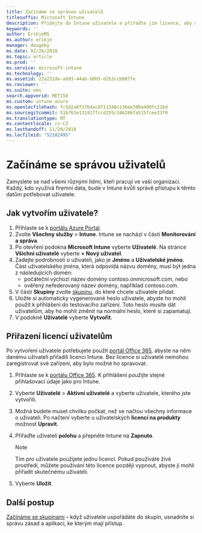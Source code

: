 ```yaml
---
title: Začínáme se správou uživatelů
titlesuffix: Microsoft Intune
description: Přidejte do Intune uživatele a přiřaďte jim licence, aby měli přístup k prostředkům společnosti z mobilních zařízení.
keywords: ''
author: ErikjeMS
ms.author: erikje
manager: dougeby
ms.date: 02/26/2018
ms.topic: article
ms.prod: ''
ms.service: microsoft-intune
ms.technology: ''
ms.assetid: 22a232de-ab93-44ab-b0b5-d2b3ccb007fe
ms.reviewer: ''
ms.suite: ems
search.appverid: MET150
ms.custom: intune-azure
ms.openlocfilehash: fc5d2a6f17bdac8711348c136ee390a400fc21bd
ms.sourcegitcommit: 51b763e131917fccd255c346286fa515fcee33f0
ms.translationtype: MT
ms.contentlocale: cs-CZ
ms.lasthandoff: 11/20/2018
ms.locfileid: "52182495"
---
```

# <a name="get-started-managing-users"></a>Začínáme se správou uživatelů

Zamyslete se nad všemi různými lidmi, kteří pracují ve vaší organizaci. Každý, kdo využívá firemní data, bude v Intune kvůli správě přístupu k těmto datům potřebovat uživatele.

## <a name="how-do-i-create-a-user"></a>Jak vytvořím uživatele?

1. Přihlaste se k [portálu Azure Portal](https://portal.azure.com).
2. Zvolte **Všechny služby** > **Intune**. Intune se nachází v části **Monitorování a správa**.
3. Po otevření podokna **Microsoft Intune** vyberte **Uživatelé**. Na stránce **Všichni uživatelé** vyberte **+ Nový uživatel**.
4. Zadejte podrobnosti o uživateli, jako je **Jméno** a **Uživatelské jméno**. Část uživatelského jména, která odpovídá názvu domény, musí být jedna z následujících domén:
    - počáteční výchozí název domény contoso.onmicrosoft.com, nebo
    - ověřený nefederovaný název domény, například contoso.com.
5. V části **Skupiny** zvolte [skupinu](get-started-groups.md), do které chcete uživatele přidat.
6. Uložte si automaticky vygenerované heslo uživatele, abyste ho mohli použít k přihlášení do testovacího zařízení. Toto heslo musíte dát uživatelům, aby ho mohli změnit na normální heslo, které si zapamatují.
7. V podokně **Uživatelé** vyberte **Vytvořit**.

## <a name="assigning-licenses-to-users"></a>Přiřazení licencí uživatelům

Po vytvoření uživatele potřebujete použít [portál Office 365](http://go.microsoft.com/fwlink/p/?LinkId=698854), abyste na něm danému uživateli přiřadili licenci Intune. Bez licence si uživatelé nemohou zaregistrovat své zařízení, aby bylo možné ho spravovat.

1. Přihlaste se k [portálu Office 365](http://go.microsoft.com/fwlink/p/?LinkId=698854). K přihlášení použijte stejné přihlašovací údaje jako pro Intune.
2. Vyberte **Uživatelé** > **Aktivní uživatelé** a vyberte uživatele, kterého jste vytvořili.
3. Možná budete muset chvilku počkat, než se načtou všechny informace o uživateli. Po načtení vyberte u uživatelských **licencí na produkty** možnost **Upravit**.
4. Přiřaďte uživateli **polohu** a přepněte Intune na **Zapnuto**.

   > [!NOTE]
   > Tím pro uživatele použijete jednu licenci. Pokud používáte živé prostředí, můžete používání této licence později vypnout, abyste ji mohli přiřadit skutečnému uživateli.

5. Vyberte **Uložit**.

## <a name="next-steps"></a>Další postup

[Začínáme se skupinami](get-started-groups.md) – když uživatele uspořádáte do skupin, usnadníte si správu zásad a aplikací, ke kterým mají přístup.
